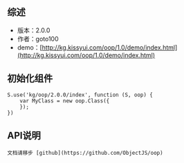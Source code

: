 ## 综述

* 版本：2.0.0
* 作者：goto100
* demo：[http://kg.kissyui.com/oop/1.0/demo/index.html](http://kg.kissyui.com/oop/1.0/demo/index.html)

## 初始化组件

    S.use('kg/oop/2.0.0/index', function (S, oop) {
        var MyClass = new oop.Class({
        });
    })

## API说明

	文档请移步 [github](https://github.com/ObjectJS/oop)

